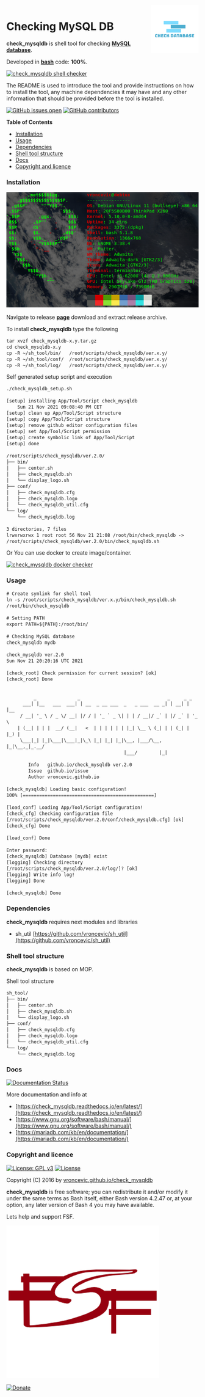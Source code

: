 <img align="right" src="https://raw.githubusercontent.com/vroncevic/check_mysqldb/dev/docs/check_mysqldb_logo.png" width="25%">

# Checking MySQL DB

**check_mysqldb** is shell tool for checking **[MySQL database](https://mariadb.org/)**.

Developed in **[bash](https://en.wikipedia.org/wiki/Bash_(Unix_shell))** code: **100%**.

[![check_mysqldb shell checker](https://github.com/vroncevic/check_mysqldb/workflows/check_mysqldb%20shell%20checker/badge.svg)](https://github.com/vroncevic/check_mysqldb/actions?query=workflow%3A%22check_mysqldb+shell+checker%22)

The README is used to introduce the tool and provide instructions on
how to install the tool, any machine dependencies it may have and any
other information that should be provided before the tool is installed.

[![GitHub issues open](https://img.shields.io/github/issues/vroncevic/check_mysqldb.svg)](https://github.com/vroncevic/check_mysqldb/issues) [![GitHub contributors](https://img.shields.io/github/contributors/vroncevic/check_mysqldb.svg)](https://github.com/vroncevic/check_mysqldb/graphs/contributors)

<!-- START doctoc generated TOC please keep comment here to allow auto update -->
<!-- DON'T EDIT THIS SECTION, INSTEAD RE-RUN doctoc TO UPDATE -->
**Table of Contents**

- [Installation](#installation)
- [Usage](#usage)
- [Dependencies](#dependencies)
- [Shell tool structure](#shell-tool-structure)
- [Docs](#docs)
- [Copyright and licence](#copyright-and-licence)

<!-- END doctoc generated TOC please keep comment here to allow auto update -->

### Installation

![Debian Linux OS](https://raw.githubusercontent.com/vroncevic/check_mysqldb/dev/docs/debtux.png)

Navigate to release **[page](https://github.com/vroncevic/check_mysqldb/releases)** download and extract release archive.

To install **check_mysqldb** type the following

```
tar xvzf check_mysqldb-x.y.tar.gz
cd check_mysqldb-x.y
cp -R ~/sh_tool/bin/   /root/scripts/check_mysqldb/ver.x.y/
cp -R ~/sh_tool/conf/  /root/scripts/check_mysqldb/ver.x.y/
cp -R ~/sh_tool/log/   /root/scripts/check_mysqldb/ver.x.y/
```

Self generated setup script and execution
```
./check_mysqldb_setup.sh 

[setup] installing App/Tool/Script check_mysqldb
	Sun 21 Nov 2021 09:08:40 PM CET
[setup] clean up App/Tool/Script structure
[setup] copy App/Tool/Script structure
[setup] remove github editor configuration files
[setup] set App/Tool/Script permission
[setup] create symbolic link of App/Tool/Script
[setup] done

/root/scripts/check_mysqldb/ver.2.0/
├── bin/
│   ├── center.sh
│   ├── check_mysqldb.sh
│   └── display_logo.sh
├── conf/
│   ├── check_mysqldb.cfg
│   ├── check_mysqldb.logo
│   └── check_mysqldb_util.cfg
└── log/
    └── check_mysqldb.log

3 directories, 7 files
lrwxrwxrwx 1 root root 56 Nov 21 21:08 /root/bin/check_mysqldb -> /root/scripts/check_mysqldb/ver.2.0/bin/check_mysqldb.sh
```

Or You can use docker to create image/container.

[![check_mysqldb docker checker](https://github.com/vroncevic/check_mysqldb/workflows/check_mysqldb%20docker%20checker/badge.svg)](https://github.com/vroncevic/check_mysqldb/actions?query=workflow%3A%22check_mysqldb+docker+checker%22)

### Usage

```
# Create symlink for shell tool
ln -s /root/scripts/check_mysqldb/ver.x.y/bin/check_mysqldb.sh /root/bin/check_mysqldb

# Setting PATH
export PATH=${PATH}:/root/bin/

# Checking MySQL database
check_mysqldb mydb

check_mysqldb ver.2.0
Sun Nov 21 20:20:16 UTC 2021

[check_root] Check permission for current session? [ok]
[check_root] Done

	                                                                     
	      _               _                                _     _ _     
	  ___| |__   ___  ___| | __  _ __ ___  _   _ ___  __ _| | __| | |__  
	 / __| '_ \ / _ \/ __| |/ / | '_ ` _ \| | | / __|/ _` | |/ _` | '_ \ 
	| (__| | | |  __/ (__|   <  | | | | | | |_| \__ \ (_| | | (_| | |_) |
	 \___|_| |_|\___|\___|_|\_\ |_| |_| |_|\__, |___/\__, |_|\__,_|_.__/ 
	                                       |___/        |_|              
	                                                                     
		Info   github.io/check_mysqldb ver.2.0 
		Issue  github.io/issue
		Author vroncevic.github.io

[check_mysqldb] Loading basic configuration!
100% [================================================]

[load_conf] Loading App/Tool/Script configuration!
[check_cfg] Checking configuration file [/root/scripts/check_mysqldb/ver.2.0/conf/check_mysqldb.cfg] [ok]
[check_cfg] Done

[load_conf] Done

Enter password: 
[check_mysqldb] Database [mydb] exist
[logging] Checking directory [/root/scripts/check_mysqldb/ver.2.0/log/]? [ok]
[logging] Write info log!
[logging] Done

[check_mysqldb] Done
```

### Dependencies

**check_mysqldb** requires next modules and libraries
* sh_util [https://github.com/vroncevic/sh_util](https://github.com/vroncevic/sh_util)

### Shell tool structure

**check_mysqldb** is based on MOP.

Shell tool structure
```
sh_tool/
├── bin/
│   ├── center.sh
│   ├── check_mysqldb.sh
│   └── display_logo.sh
├── conf/
│   ├── check_mysqldb.cfg
│   ├── check_mysqldb.logo
│   └── check_mysqldb_util.cfg
└── log/
    └── check_mysqldb.log
```

### Docs

[![Documentation Status](https://readthedocs.org/projects/check_mysqldb/badge/?version=latest)](https://check_mysqldb.readthedocs.io/projects/check_mysqldb/en/latest/?badge=latest)

More documentation and info at
* [https://check_mysqldb.readthedocs.io/en/latest/](https://check_mysqldb.readthedocs.io/en/latest/)
* [https://www.gnu.org/software/bash/manual/](https://www.gnu.org/software/bash/manual/)
* [https://mariadb.com/kb/en/documentation/](https://mariadb.com/kb/en/documentation/)

### Copyright and licence

[![License: GPL v3](https://img.shields.io/badge/License-GPLv3-blue.svg)](https://www.gnu.org/licenses/gpl-3.0) [![License](https://img.shields.io/badge/License-Apache%202.0-blue.svg)](https://opensource.org/licenses/Apache-2.0)

Copyright (C) 2016 by [vroncevic.github.io/check_mysqldb](https://vroncevic.github.io/check_mysqldb)

**check_mysqldb** is free software; you can redistribute it and/or modify
it under the same terms as Bash itself, either Bash version 4.2.47 or,
at your option, any later version of Bash 4 you may have available.

Lets help and support FSF.

[![Free Software Foundation](https://raw.githubusercontent.com/vroncevic/check_mysqldb/dev/docs/fsf-logo_1.png)](https://my.fsf.org/)

[![Donate](https://www.paypalobjects.com/en_US/i/btn/btn_donateCC_LG.gif)](https://my.fsf.org/donate/)
